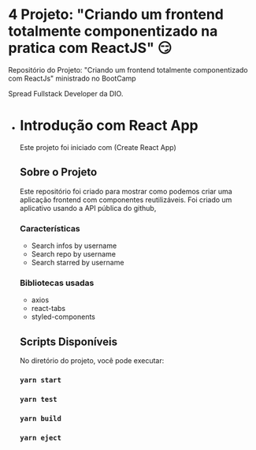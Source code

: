# 4 Projeto: "Criando um frontend totalmente componentizado na pratica com ReactJS" :smirk:

Repositório do Projeto: "Criando um frontend totalmente componentizado com ReactJs" ministrado no BootCamp

Spread Fullstack Developer da DIO.



- # Introdução com React App

  Este projeto foi iniciado com (Create React App)

  ## Sobre o Projeto

  Este repositório foi criado para mostrar como podemos criar uma aplicação frontend com componentes reutilizáveis. Foi criado um aplicativo usando a API pública do github,

  ### Características

  - Search infos by username
  - Search repo by username
  - Search starred by username

  

  ### Bibliotecas usadas

  - axios
  - react-tabs
  - styled-components

  ##  Scripts Disponíveis

  No diretório do projeto, você pode executar:

  ### `yarn start`

  
  
  ### `yarn test`
  
  

  ### `yarn build`

  
  
  ### `yarn eject`
  
  
  

